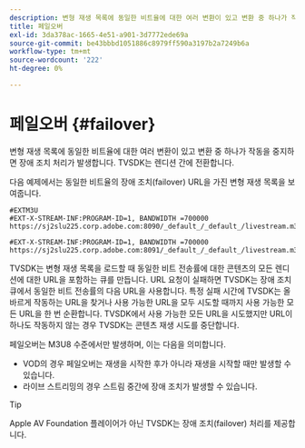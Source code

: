 ```yaml
---
description: 변형 재생 목록에 동일한 비트율에 대한 여러 변환이 있고 변환 중 하나가 작동을 중지하면 장애 조치 처리가 발생합니다. TVSDK는 렌디션 간에 전환합니다.
title: 페일오버
exl-id: 3da378ac-1665-4e51-a901-3d7772ede69a
source-git-commit: be43bbbd1051886c8979ff590a3197b2a7249b6a
workflow-type: tm+mt
source-wordcount: '222'
ht-degree: 0%

---
```


# 페일오버 {#failover}

변형 재생 목록에 동일한 비트율에 대한 여러 변환이 있고 변환 중 하나가 작동을 중지하면 장애 조치 처리가 발생합니다. TVSDK는 렌디션 간에 전환합니다.

다음 예제에서는 동일한 비트율의 장애 조치(failover) URL을 가진 변형 재생 목록을 보여줍니다.

```
#EXTM3U
#EXT-X-STREAM-INF:PROGRAM-ID=1, BANDWIDTH =700000
https://sj2slu225.corp.adobe.com:8090/_default_/_default_/livestream.m3u8   

#EXT-X-STREAM-INF:PROGRAM-ID=1, BANDWIDTH =700000
https://sj2slu225.corp.adobe.com:8091/_default_/_default_/livestream.m3u8
```

TVSDK는 변형 재생 목록을 로드할 때 동일한 비트 전송률에 대한 콘텐츠의 모든 렌디션에 대한 URL을 포함하는 큐를 만듭니다. URL 요청이 실패하면 TVSDK는 장애 조치 큐에서 동일한 비트 전송률의 다음 URL을 사용합니다. 특정 실패 시간에 TVSDK는 올바르게 작동하는 URL을 찾거나 사용 가능한 URL을 모두 시도할 때까지 사용 가능한 모든 URL을 한 번 순환합니다. TVSDK에서 사용 가능한 모든 URL을 시도했지만 URL이 하나도 작동하지 않는 경우 TVSDK는 콘텐츠 재생 시도를 중단합니다.

페일오버는 M3U8 수준에서만 발생하며, 이는 다음을 의미합니다.

* VOD의 경우 페일오버는 재생을 시작한 후가 아니라 재생을 시작할 때만 발생할 수 있습니다.
* 라이브 스트리밍의 경우 스트림 중간에 장애 조치가 발생할 수 있습니다.

>[!TIP]
>
>Apple AV Foundation 플레이어가 아닌 TVSDK는 장애 조치(failover) 처리를 제공합니다.
